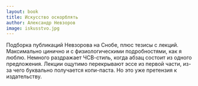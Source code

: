 ```yaml
---
layout: book
title: Искусство оскорблять
author: Александр Невзоров
image: iskusstvo.jpg
---
```


Подборка публикаций Невзорова на Снобе, плюс тезисы с лекций. Максимально
цинично и с физиологическими подробностями, как я люблю. Немного раздражает
ЧСВ-стиль, когда абзац состоит из одного предложения. Лекции ощутимо перекрывают
эссе из первой части, из-за чего буквально получается копи-паста. Но это уже
претензия к издательству.
